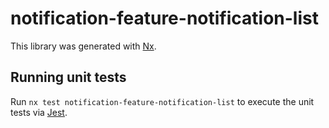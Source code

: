 # notification-feature-notification-list

This library was generated with [Nx](https://nx.dev).

## Running unit tests

Run `nx test notification-feature-notification-list` to execute the unit tests via [Jest](https://jestjs.io).
